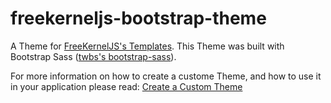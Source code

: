 # freekerneljs-bootstrap-theme
A Theme for [FreeKernelJS's Templates](https://github.com/FreeKernelJS/generator-freekerneljs/wiki/templates). This Theme was built with Bootstrap Sass ([twbs's bootstrap-sass](https://github.com/twbs/bootstrap-sass)).

For more information on how to create a custome Theme, and how to use it in your application please read: [Create a Custom Theme]()

